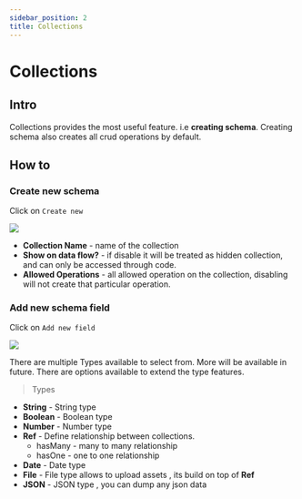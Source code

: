 ```yaml
---
sidebar_position: 2
title: Collections
---
```


# Collections

## Intro

Collections provides the most useful feature. i.e **creating schema**. Creating schema also creates all crud operations by default.

## How to

### Create new schema

Click on `Create new`

<img src="/img/admin/core/newCollection.png"  />

- **Collection Name** - name of the collection
- **Show on data flow?** - if disable it will be treated as hidden collection, and can only be accessed through code.
- **Allowed Operations** - all allowed operation on the collection, disabling will not create that particular operation.

### Add new schema field

Click on `Add new field`

<img src="/img/admin/core/schemaTypes.png"  />

There are multiple Types available to select from. More will be available in future. There are options available to extend the type features.

> Types

- **String** - String type
- **Boolean** - Boolean type
- **Number** - Number type
- **Ref** - Define relationship between collections.
  - hasMany - many to many relationship
  - hasOne - one to one relationship
- **Date** - Date type
- **File** - File type allows to upload assets , its build on top of **Ref**
- **JSON** - JSON type , you can dump any json data
